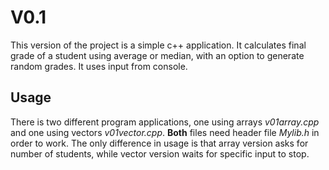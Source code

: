 # V0.1 #


This version of the project is a simple c++ application.
It calculates final grade of a student using average or median,
with an option to generate random grades. It uses input from console.

## Usage ##

There is two different program applications, one using arrays _v01array.cpp_ and one using vectors _v01vector.cpp_.
__Both__ files need header file _Mylib.h_ in order to work.
The only difference in usage is that array version asks for number of students, while vector version waits for specific input to stop.
